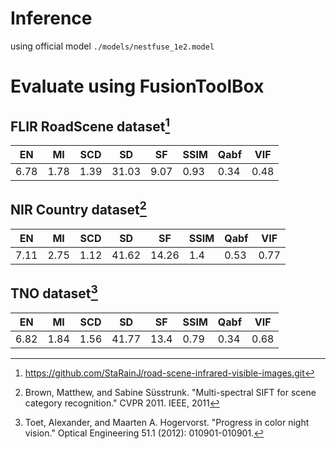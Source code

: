 # Inference 
using official model `./models/nestfuse_1e2.model`

# Evaluate using FusionToolBox

## FLIR RoadScene dataset[^1]
| EN | MI | SCD | SD | SF | SSIM | Qabf | VIF | 
|----|----|-----|----|----|------|------|-----|
6.78 | 1.78 | 1.39 | 31.03 | 9.07 | 0.93 | 0.34 | 0.48 |


## NIR Country dataset[^2]
| EN | MI | SCD | SD | SF | SSIM | Qabf | VIF | 
|----|----|-----|----|----|------|------|-----|
7.11 | 2.75 | 1.12 | 41.62 | 14.26 | 1.4 | 0.53 | 0.77 |


## TNO dataset[^3]
| EN | MI | SCD | SD | SF | SSIM | Qabf | VIF | 
|----|----|-----|----|----|------|------|-----|
6.82 | 1.84 | 1.56 | 41.77 | 13.4 | 0.79 | 0.34 | 0.68 |

[^1]:https://github.com/StaRainJ/road-scene-infrared-visible-images.git

[^2]:Brown, Matthew, and Sabine Süsstrunk. "Multi-spectral SIFT for scene category recognition." CVPR 2011. IEEE, 2011

[^3]:Toet, Alexander, and Maarten A. Hogervorst. "Progress in color night vision." Optical Engineering 51.1 (2012): 010901-010901.